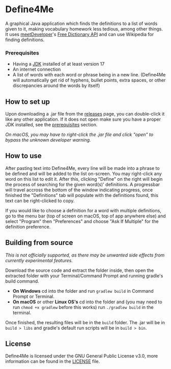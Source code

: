 # Define4Me
A graphical Java application which finds the definitions to a list of words given to it, making vocabulary 
homework less tedious, among other things. It uses [meetDeveloper](https://github.com/meetDeveloper)'s 
[Free Dictionary API](https://dictionaryapi.dev/) and can use Wikipedia for finding definitions.

### Prerequisites
* Having a [JDK](https://adoptium.net/) installed of at least version 17
* An internet connection
* A list of words with each word or phrase being in a new line. (Define4Me will automatically get rid of 
hyphens, bullet points, extra spaces, or other discrepancies around the words by itself)

## How to set up
Upon downloading a .jar file from the [releases](https://github.com/marcelohdez/define4me/releases) 
page, you can double-click it like any other application. If it does not open make sure you have a proper
JDK installed, see the [prerequisites](https://github.com/marcelohdez/define4me#prerequisites) section.

_On macOS, you may have to right-click the .jar file and click "open" to bypass the unknown developer
warning._


## How to use
After pasting text into Define4Me, every line will be made into a phrase to be defined and will be added
to the list on-screen. You may right-click any word on this list to edit it. After this, clicking "Define"
on the right will begin the process of searching for the given word(s)' definitions. A progressbar will
travel accross the bottom of the window indicating progress, once finished the "Definitions" tab will
populate with the definitions found, this text can be right-clicked to copy.

If you would like to choose a definition for a word with multiple definitions, go to the menu bar (top
of screen on macOS, top of app anywhere else) and select "Program" then "Preferences" and choose "Ask If
Multiple" for the definition preference.

## Building from source
_This is not officially supported, as there may be unwanted side effects from currently experimental features._

Download the source code and extract the folder inside, then open the
extracted folder with your Terminal/Command Prompt and running gradle's build command.

* **On Windows** cd into the folder and run ```gradlew build``` in Command Prompt or Terminal.
* **On macOS** or other **Linux OS's** cd into the folder and (you may need to run ```chmod +x gradlew```
before this works) run ```./gradlew build``` in the terminal.

Once finished, the resulting files will be in the ```build``` folder. The .jar will be in ```build > libs``` and
gradle's default run scripts will be in ```build > bin```.

## License
Define4Me is licensed under the GNU General Public License v3.0, more information can
be found in the [LICENSE](https://github.com/marcelohdez/define4me/blob/master/LICENSE) file.
